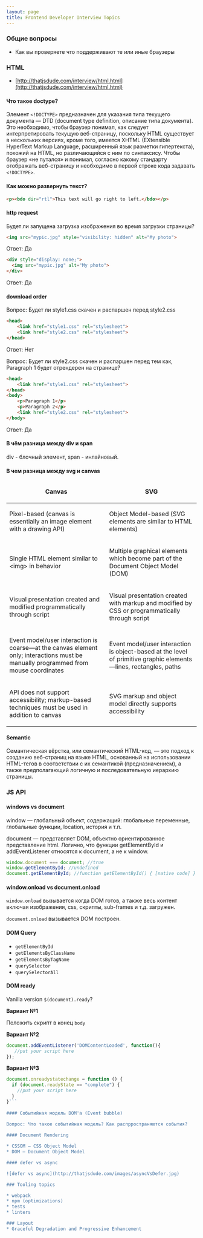 ```yaml
---
layout: page
title: Frontend Developer Interview Topics
---
```


### Общие вопросы

- Как вы проверяете что поддерживают те или иные браузеры 

### HTML

- [http://thatjsdude.com/interview/html.html](http://thatjsdude.com/interview/html.html)


#### Что такое doctype? 

Элемент `<!DOCTYPE>` предназначен для указания типа текущего документа — DTD (document type definition, описание типа 
документа). Это необходимо, чтобы браузер понимал, как следует интерпретировать текущую веб-страницу, поскольку HTML 
существует в нескольких версиях, кроме того, имеется XHTML (EXtensible HyperText Markup Language, расширенный язык 
разметки гипертекста), похожий на HTML, но различающийся с ним по синтаксису. Чтобы браузер «не путался» и понимал, 
согласно какому стандарту отображать веб-страницу и необходимо в первой строке кода задавать `<!DOCTYPE>`.

#### Как можно развернуть текст? 

```html
<p><bdo dir="rtl">This text will go right to left.</bdo></p>
```

#### http request

Будет ли запущена загрузка изображения во время загрузки страницы?

```html
<img src="mypic.jpg" style="visibility: hidden" alt="My photo">
```

Ответ: Да

```html
<div style="display: none;">
  <img src="mypic.jpg" alt="My photo">
</div>
```

Ответ: Да

#### download order

Вопрос: Будет ли style1.css скачен и распаршен перед style2.css 

```html
<head>
    <link href="style1.css" rel="stylesheet">
    <link href="style2.css" rel="stylesheet">
</head>
```
  
Ответ: Нет

Вопрос: Будет ли style2.css скачен и распаршен перед тем как, Paragraph 1 будет отрендерен на странице?   

```html
<head>
    <link href="style1.css" rel="stylesheet">
</head>
<body>
    <p>Paragraph 1</p>
    <p>Paragraph 2</p>
    <link href="style2.css" rel="stylesheet">
</body>
```

Ответ: Да 

#### В чём разница между div и span

div - блочный элемент, span - инлайновый. 

#### В чем разница между svg и canvas

<table class="tables">
    <thead>
        <tr>
            <td>
                <p align="center"><strong>Canvas</strong></p>
            </td>
            <td>
                <p align="center"><strong>SVG</strong></p>
            </td>
        </tr>
    </thead>
    <tbody>
        <tr>
            <td>
                <p>Pixel-based (canvas is essentially an image element with
                a drawing API)</p>
            </td>
            <td><p>Object Model-based (SVG elements are similar to HTML
            elements)</p></td>
        </tr>
        <tr>
            <td><p>Single HTML element similar to &lt;img&gt; in behavior</p></td>
            <td><p>Multiple graphical elements which become part of the
            Document Object Model (DOM)</p></td>
        </tr>
        <tr>
            <td><p>Visual presentation created and modified programmatically
            through script</p></td>
            <td><p>Visual presentation created with markup and modified by CSS
            or programmatically through script</p></td>
        </tr>
        <tr>
            <td><p>Event model/user interaction is coarse—at the canvas
            element only; interactions must be manually programmed from
            mouse coordinates</p></td>
            <td><p>Event model/user interaction is object-based at the level
            of primitive graphic elements—lines, rectangles, paths</p></td>
        </tr>
        <tr>
            <td><p>API does not support accessibility; markup-based techniques
            must be used in addition to canvas</p></td>
            <td><p>SVG markup and object model directly supports
            accessibility</p></td>
        </tr>
    </tbody>
</table>

#### Semantic

Семантическая вёрстка, или семантический HTML-код, — это подход к созданию веб-страниц на языке HTML, основанный на 
использовании HTML-тегов в соответствии с их семантикой (предназначением), а также предполагающий логичную и 
последовательную иерархию страницы.


### JS API 

#### windows vs document

window — глобальный объект, содержащий: глобальные переменные, глобальные функции, location, история и т.п.

document — представляет DOM, объектно ориентированное представление html. Логично, что функции getElementById и 
addEventListener относятся к document, а не к window.

```javascript
window.document === document; //true
window.getElementById; //undefined
document.getElementById; //function getElementById() { [native code] }
```

#### window.onload vs document.onload

`window.onload` вызывается когда DOM готов, а также весь контент включая изображения, css, скрипты, sub-frames и т.д. загружен. 

`document.onload` вызывается DOM построен. 

#### DOM Query 

- `getElementById`
- `getElementsByClassName` 
- `getElementsByTagName`
- `querySelector` 
- `querySelectorAll`

#### DOM ready 

Vanilla version `$(document).ready`?

__Вариант №1__ 

Положить скрипт в конец `body`

__Вариант №2__

```javascript
document.addEventListener('DOMContentLoaded', function(){   
   //put your script here
});
```

__Вариант №3__
```javascript
document.onreadystatechange = function () {  
  if (document.readyState == "complete") {
    //put your script here
  }
}```
    
#### Событийная модель DOM'а (Event bubble)

Вопрос: Что такое событийная модель? Как распрространяются события? 
  
#### Document Rendering

* CSSOM — CSS Object Model
* DOM — Document Object Model

#### defer vs async 

![defer vs async](http://thatjsdude.com/images/asyncVsDefer.jpg)

### Tooling topics

* webpack 
* npm (optimizations) 
* tests 
* linters

### Layout 
* Graceful Degradation and Progressive Enhancement

